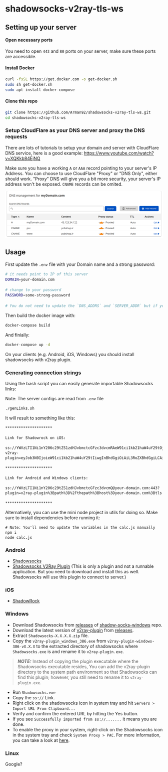 
# shadowsocks-v2ray-tls-ws

## Setting up your server
#### Open necessary ports
You need to open `443` and `80` ports on your server, make sure these ports are accessible.


#### Install Docker
```bash
curl -fsSL https://get.docker.com -o get-docker.sh
sudo sh get-docker.sh
sudo apt install docker-compose
```

#### Clone this repo
```bash
git clone https://github.com/Arman92/shadowsocks-v2ray-tls-ws.git
cd shadowsocks-v2ray-tls-ws
```

### Setup CloudFlare as your DNS server and proxy the DNS requests
There are lots of tutorials to setup your domain and server with CloudFlare DNS service, here is a good example:
https://www.youtube.com/watch?v=XQKkb84EjNQ

Make sure you have a working `A` or `AAA` record pointing to your server's IP Address.
You can choose to use CloudFlare "Proxy" or "DNS Only", either should work. "Proxy" DNS will give you a bit more security, your server's IP address won't be exposed. `CNAME` records can be omited.

![Cloudflare DNS](https://github.com/Arman92/shadowsocks-v2ray-tls-ws/blob/master/github/cloudflare-dns.png?raw=true)


## Usage

First update the `.env` file with your Domain name and a strong password:
```bash
# it needs point to IP of this server
DOMAIN=your-domain.com

# change to your password
PASSWORD=some-strong-password

# You do not need to update the `DNS_ADDRS` and `SERVER_ADDR` but if you have a specific DNS server, you can change it.
```

Then build the docker image with:
```bash
docker-compose build
```

And finially:
```bash
docker-compose up -d
```

On your clients (e.g. Android, iOS, Windows) you should install shadowsocks with v2ray plugin.

### Generating connection strings
Using the bash script you can easily generate importable Shadowsocks links:

Note: The server configs are read from `.env` file
```bash
./genLinks.sh
```

It will result to something like this:

```
*********************

Link for Shadowrock on iOS:

ss://YWVzLTI1Ni1nY206c29tZS1zdHJvbmctcGFzc3dvcmRAeW91ci1kb21haW4uY29tOjQ0Mw?v2ray-plugin=eyJob3N0IjoieW91ci1kb21haW4uY29tIiwgInBhdGgiOiAiL3RoZXBhdGgiLCAibXV4IjogdHJ1ZSwgIm1vZGUiOiAid2Vic29ja2V0IiwgInRscyI6IHRydWV9Cg

*********************

Link for Android and Windows clients:

ss://YWVzLTI1Ni1nY206c29tZS1zdHJvbmctcGFzc3dvcmQ@your-domain.com:443?plugin=v2ray-plugin%3Bpath%3D%2Fthepath%3Bhost%3Dyour-domain.com%3Btls

*********************
```


Alternatively, you can use the mini node project in utils for doing so. Make sure to install dependencies before running it:

```
# Note: You'll need to update the variables in the calc.js manually
npm i
node calc.js
```

### Android

 - [Shadowsocks](https://play.google.com/store/apps/details?id=com.github.shadowsocks&hl=en_GB&gl=US)
 - [Shadowsocks V2Ray Plugin](https://play.google.com/store/apps/details?id=com.github.shadowsocks.plugin.v2ray&hl=en_GB&gl=US) (This is only a plugin and not a runnable application. But you need to download and install this as well. Shadowsocks will use this plugin to connect to server.)

 ### iOS
 - [ShadowRock](https://apps.apple.com/us/app/shadowrocket/id932747118)


### Windows
- Download Shadowsocks from [releases](https://github.com/shadowsocks/shadowsocks-windows/releases) of [shadow-socks-windows](https://github.com/shadowsocks/shadowsocks-windows) repo.
- Download the latest version of [v2ray-plugin](https://github.com/shadowsocks/v2ray-plugin) from [releases](https://github.com/shadowsocks/v2ray-plugin/releases).
- Extract `Shadowsocks-X.X.X.X.zip` file.
- Copy the `v2ray-plugin_windows_386.exe` from `v2ray-plugin-windows-386-vX.X.X` to the extracted directory of shadowsocks where `Shadowsocks.exe` is and rename it to `v2ray-plugin.exe`.
> **_NOTE:_**  Instead of copying the plugin executable where the Shadowsocks executable resides, You can add the v2ray-plugin directory to the system path environment so that Shadowsocks can find this plugin; however, you still need to rename it to `v2ray-plugin.exe`.
- Run `Shadowsocks.exe`
- Copy the `ss://` Link.
- Right click on the shadowsocks icon in system tray and hit `Servers > Import URL From Clipboard...`
- Verify and confirm the entered URL by hitting the Yes button.
- If you see `Successfully imported from ss://.......` it means you are done.
- To enable the proxy in your system, right-click on the Shadowsocks icon in the system tray and check `System Proxy > PAC`. For more information, you can take a look at [here](https://github.com/shadowsocks/shadowsocks-windows/blob/main/README.md).


### Linux
  Google?